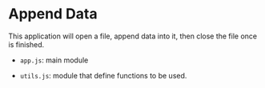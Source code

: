 # Append Data

This application will open a file, append data into it, then close the file once is finished.

* `app.js`: main module<br>

* `utils.js`: module that define functions to be used.



